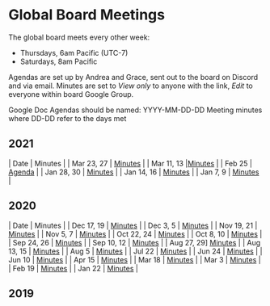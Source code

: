# Global Board Meetings
The global board meets every other week: 
- Thursdays, 6am Pacific (UTC-7)
- Saturdays, 8am Pacific 

Agendas are set up by Andrea and Grace, sent out to the board on Discord and via email. 
Minutes are set to _View only_ to anyone with the link, _Edit_ to everyone within board Google Group.

Google Doc Agendas should be named: 
YYYY-MM-DD-DD Meeting minutes where DD-DD refer to the days met

## 2021

| Date | Minutes |
| Mar 23, 27 | [Minutes](https://docs.google.com/document/d/1x_fGXDsHN3VapJUb79rYct4CzdDnaC2rF33NESs4iwU/edit?usp=sharing) |
| Mar 11, 13 |[Minutes](https://docs.google.com/document/d/16EXzs6lZZpYBasmpfBh52sJemlPll5RyN3KJZcyiT8Q/edit?usp=sharing) |
| Feb 25 | [Agenda](https://docs.google.com/document/d/1t1_M1_y5PF_djGu7C-fNd-OZ9Vfx7BJUHHKGdLoyyVw/edit?usp=sharing) |
| Jan 28, 30 | [Minutes](https://docs.google.com/document/d/1HxwN4m4XYXNo3gAOij-laR9uPIcINqeviEgalmqxv4s/edit?usp=sharing) |
| Jan 14, 16 | [Minutes](https://docs.google.com/document/d/1mwKnx7dgA_-P9U_nfKBx0UZqekHdCn54tML979q2H50/edit?usp=sharing) |
| Jan 7, 9 | [Minutes](https://docs.google.com/document/d/1_zuj3miyihhvJ5pG1sZv9xYDwSgfqHBMYp_eMa0JFsY/edit?usp=sharing) |

## 2020

| Date | Minutes |
| Dec 17, 19 | [Minutes](https://docs.google.com/document/d/1K0_CbyxyraVpMx9r1dbEmSY2mklxy12jR3kvC03rl0g/edit?usp=sharing) |
| Dec 3, 5 | [Minutes](https://docs.google.com/document/d/1TL88eS1tJRnszLHirCBbcUx6bngEE9GJfqKHmAw69po/edit?usp=sharing) |
| Nov 19, 21 | [Minutes](https://docs.google.com/document/d/1rnLiTVKC1EPXXPoV0ZN9rt7KtHLlHVHyn6JPvMWriC8/edit?usp=sharing) |
| Nov 5, 7 | [Minutes](https://docs.google.com/document/d/1lKCq_tlO0kMU8RhGv9_xTyeYCv-DbdTQMhEJbz07aEk/edit?usp=sharing) |
| Oct 22, 24 | [Minutes](https://docs.google.com/document/d/1a_8dRDSgEQtnr7TjXkdVAmtT6sjQ42Q1lERpDGHLkTo/edit?usp=sharing) |
| Oct 8, 10 | [Minutes](https://docs.google.com/document/d/1HYPlOuYcDcH8OY9YI5J5j5u0Hdv8BIfHXLtwmTFdYl0/edit?usp=sharing) |
| Sep 24, 26 | [Minutes](https://docs.google.com/document/d/1gTFkCOmP3IGOGbcjMe8g1p8oXqsmano7SiB_73e0c2c/edit?usp=sharing) |
| Sep 10, 12 | [Minutes](https://docs.google.com/document/d/1-fo-YHlRoh3j0vdkGBpzc9lx0wU_vusZU_vXOrnU4OQ/edit?usp=sharing) |
| Aug 27, 29] [Minutes](https://docs.google.com/document/d/12i3iu3DVUa9Sb9uhbxGu6Oq6ty5o79_sS7guje-mzyw/edit?usp=sharing) |
| Aug 13, 15 | [Minutes](https://docs.google.com/document/d/1n_iAHlDAxTlhaO3kAgIDHylvaRXgYTWZbSF9xe3f5_s/edit?usp=sharing) |
| Aug 5 | [Minutes](https://docs.google.com/document/d/1_r3AumpWvxIFGiawg43lYCPzVxL_yglkVUPiiOAWlmE/edit?usp=sharing) |
| Jul 22 | [Minutes](https://docs.google.com/document/d/1deOWXJdNzW_Bj0YDaK77TyPukWDXUDAZW_D-n9VA1WE/edit?usp=sharing) |
| Jun 24 | [Minutes](https://docs.google.com/document/d/1BewGZAfCOwchrqUKudwQoQOReqZPD-WZgInApzlxPLc/edit?usp=sharing) |
| Jun 10 | [Minutes](https://docs.google.com/document/d/1-2kGctDO88d8cEJwkdsevNzhlgJr9JApGvBLoQ3nMck/edit?usp=sharing) |
| Apr 15 | [Minutes](https://docs.google.com/document/d/1P2TgSdjRBV-0QCayRovpjrZrbadDbD34C-F21zhKSVM/edit?usp=sharing) |
| Mar 18 | [Minutes](https://docs.google.com/document/d/1TDswwkkNh0YNqalIn7XpGbfzSv7SOFB3DKloZH_JdDk/edit?usp=sharing) |
| Mar 3 | [Minutes](https://docs.google.com/document/d/1ql5xk9WeYAq9Zt1Vx97rSPsLkF6WFgUOHjPbTKF_ZVk/edit?usp=sharing) |
| Feb 19 | [Minutes](https://docs.google.com/document/d/1iKgZaArZjLRP6IoCoHRoZgrEg-ynh9OIb8m6L37KR9A/edit?usp=sharing) |
| Jan 22 | [Minutes](https://docs.google.com/document/d/1IVvHiWTyKSknGHBb015AMCcvE_Ty86ZYXyQsIRBaeD8/edit?usp=sharing) |

## 2019
